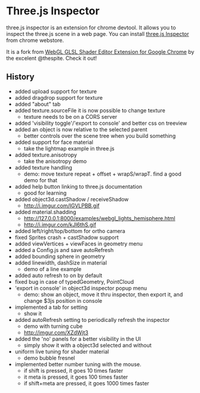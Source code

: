 # Three.js Inspector
three.js inspector is an extension for chrome devtool. It allows you to inspect
the three.js scene in a web page. 
You can install [three.js Inspector](https://chrome.google.com/webstore/detail/threejs-inspector/dnhjfclbfhcbcdfpjaeacomhbdfjbebi)
from chrome webstore.

It is a fork from
[WebGL GLSL Shader Editor Extension for Google Chrome](https://github.com/spite/ShaderEditorExtension)
by the excelent @thespite. Check it out! 


## History
- added upload support for texture
- added dragdrop support for texture
- added "about" tab
- added texture.sourceFile it is now possible to change texture
  - texture needs to be on a CORS server
- added 'visibility toggle'/'export to console' and better css on treeview
- added an object is now relative to the selected parent
  - better controls over the scene tree when you build something
- added support for face material
  - take the lightmap example in three.js
- added texture.anisotropy
  - take the anisotropy demo
- added texture handling
  - demo: move texture repeat + offset + wrapS/wrapT. find a good demo for that
- added help button linking to three.js documentation
  - good for learning
- added object3d.castShadow / receiveShadow
  - http://i.imgur.com/IGVLPBB.gif
- added material.shadding
  - http://127.0.0.1:8000/examples/webgl_lights_hemisphere.html
  - http://i.imgur.com/kJl6thS.gif
- added left/right/top/bottom for ortho camera
- fixed Sprites crash + castShadow support
- added viewVertices + viewFaces in geometry menu
- added a Config.js and save autoRefresh
- added bounding sphere in geometry
- added linewidth, dashSize in material
  - demo of a line example
- added auto refresh to on by default
- fixed bug in case of typedGeometry, PointCloud
- 'export in console' in object3d inspector popup menu
  - demo: show an object, move it thru inspector, then export it, and change $3js position in console
- implemented a tab for setting
  - show it
- added autoRefresh setting to periodically refresh the inspector
  - demo with turning cube
  - http://imgur.com/XZdWjt3
- added the 'no' panels for a better visibility in the UI
  - simply show it with a object3d selected and without
- uniform live tuning for shader material
  - demo bubble fresnel
- implemented better number tuning with the mouse. 
  - if shift is pressed, it goes 10 times faster
  - it meta is pressed, it goes 100 times faster
  - if shift+meta are pressed, it goes 1000 times faster
